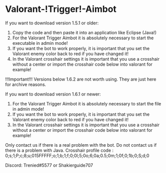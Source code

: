 # Valorant-!Trigger!-Aimbot

If you want to download version 1.5.1 or older:
1. Copy the code and then paste it into an application like Eclipse (Java!)
2. For the Valorant Trigger Aimbot it is absolutely necessary to start the executable in admin mode!
3. If you want the bot to work properly, it is important that you set the Valorant enemy color back to red if you have changed it!
4. In the Valorant crosshair settings it is important that you use a crosshair without a center or import the crosshair code below into valorant for example!

!!!Important!!! Versions below 1.6.2 are not worth using. They are just here for archive reasons.

If you want to download version 1.6.1 or newer:
1. For the Valorant Trigger Aimbot it is absolutely necessary to start the file in admin mode!
2. If you want the bot to work properly, it is important that you set the Valorant enemy color back to red if you have changed it!
3. In the Valorant crosshair settings it is important that you use a crosshair without a center or import the crosshair code below into valorant for example!

Only contact us if there is a real problem with the bot. Do not contact us if there is a problem with Java.
Crosshair profile code : 0;s;1;P;c;8;u;015FFFFF;o;1;b;1;f;0;0l;5;0o;6;0a;0.5;0m;1;0f;0;1b;0;S;d;0

Discord: Trenied#5577 or Shakierguide707
